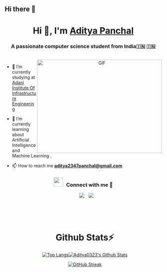 ## Hi there 👋

<!--
**Aditya0323/Aditya0323** is a ✨ _special_ ✨ repository because its `README.md` (this file) appears on your GitHub profile.

Here are some ideas to get you started:

- 🔭 I’m currently working on ...
- 🌱 I’m currently learning ...
- 👯 I’m looking to collaborate on ...
- 🤔 I’m looking for help with ...
- 💬 Ask me about ...
- 📫 How to reach me: ...
- 😄 Pronouns: ...
- ⚡ Fun fact: ...
-->
<h1 align="center">Hi 👋, I'm <a href="https://www.linkedin.com/in/chirag-aggarwal-066b97248/" target="blank">
Aditya Panchal</a></h1>
<h3 align="center">A passionate computer science  student from India🇮🇳 &#127470;&#127475</h3>

<br />

<a target="_blank" align="center">
  <img align="right" top="500" height="300" width="400" alt="GIF" src="https://images.squarespace-cdn.com/content/v1/5769fc401b631bab1addb2ab/1541580611624-TE64QGKRJG8SWAIUS7NS/ke17ZwdGBToddI8pDm48kPoswlzjSVMM-SxOp7CV59BZw-zPPgdn4jUwVcJE1ZvWQUxwkmyExglNqGp0IvTJZamWLI2zvYWH8K3-s_4yszcp2ryTI0HqTOaaUohrI8PI6FXy8c9PWtBlqAVlUS5izpdcIXDZqDYvprRqZ29Pw0o/coding-freak.gif">
  
</a>

- 🔭 I’m currently studying at <a href="#" target="blank">Adani Institute Of Infrastructure Engineering</a>

- 🌱 I’m currently learning about Artificial Intelligence and Machine Learning .

- 📫 How to reach me **aditya2347panchal@gmail.com**

<h3 align="center" > <img src="https://media.giphy.com/media/iY8CRBdQXODJSCERIr/giphy.gif" width="30" height="30" style="margin-right: 10px;">Connect with me 🤝 </h3>
<p align="center">

 <div align="center"  class="icons-social" style="margin-left: 10px;">
        <a style="margin-left: 10px;"  target="_blank" href="https://www.linkedin.com/in/aditya-panchal-45b055233/">
    <img src="https://img.icons8.com/doodle/40/000000/linkedin--v2.png"></a>
            <a style="margin-left: 10px;" target="_blank" href="https://github.com/Aditya0323">
    <img src="https://img.icons8.com/doodle/40/000000/github--v1.png"></a>
    
    
</p>
<br />
<br />
<br />                                                           
<div align="center">
<h1 align="center">Github Stats⚡️</h1>


[![Top Langs](https://github-readme-stats-git-masterrstaa-rickstaa.vercel.app/api/top-langs/?username=Aditya0323&theme=radical&hide_progress=false)](https://github.com/anuraghazra/github-readme-stats)[![Aditya0323's Github Stats](https://github-readme-stats.vercel.app/api?username=Aditya0323&show=reviews,discussions_started,discussions_answered,prs_merged,prs_merged_percentage&show_icons=true&theme=radical)](https://github.com/anuraghazra/github-readme-stats)

[![GitHub Streak](https://streak-stats.demolab.com?user=Aditya0323&theme=radical)](https://git.io/streak-stats)

</div>
<br />
                  
